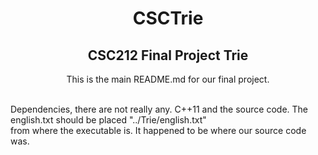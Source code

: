 <h1 align="center">CSCTrie</h1>
<h2 align="center">CSC212 Final Project Trie</h2>

<p align="center">This is the main README.md for our final project.
<br>
  <br>
  
  Dependencies, there are not really any.  C++11 and the source code.  The english.txt should be placed "../Trie/english.txt" <br>
  from where the executable is.  It happened to be where our source code was.
  
</p>
